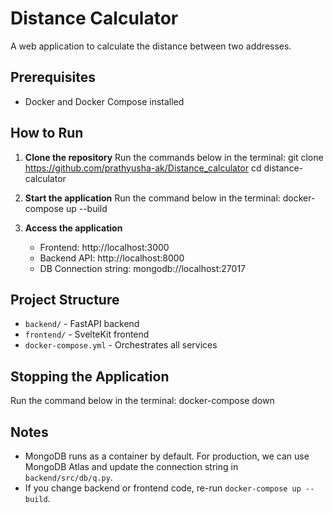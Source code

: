 # Distance Calculator

A web application to calculate the distance between two addresses.

## Prerequisites
- Docker and Docker Compose installed

## How to Run

1. **Clone the repository**
   Run the commands below in the terminal:
   git clone https://github.com/prathyusha-ak/Distance_calculator
   cd distance-calculator
   

2. **Start the application**
   Run the command below in the terminal:
   docker-compose up --build
   

3. **Access the application**
   - Frontend: http://localhost:3000
   - Backend API: http://localhost:8000
   - DB Connection string: mongodb://localhost:27017

## Project Structure
- `backend/` - FastAPI backend
- `frontend/` - SvelteKit frontend
- `docker-compose.yml` - Orchestrates all services

## Stopping the Application
Run the command below in the terminal:
docker-compose down


## Notes
- MongoDB runs as a container by default. For production, we can use MongoDB Atlas and update the connection string in `backend/src/db/q.py`.
- If you change backend or frontend code, re-run `docker-compose up --build`.

